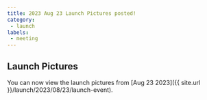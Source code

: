 ```yaml
---
title: 2023 Aug 23 Launch Pictures posted!
category:
 - launch
labels:
 - meeting
---
```


## Launch Pictures

You can now view the launch pictures from [Aug 23 2023]({{ site.url }}/launch/2023/08/23/launch-event). 
